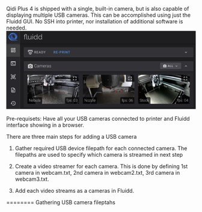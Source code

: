 Qidi Plus 4 is shipped with a single, built-in camera, but is also capable of displaying multiple USB cameras. This can be accomplished using just the Fluidd GUI. No SSH into printer, nor installation of additional software is needed.
<img src="./fluidd%20with%20multiple%20cameras.jpg">

Pre-requisets: Have all your USB cameras connected to printer and Fluidd interface showing in a browser.

There are three main steps for adding a USB camera

1. Gather required USB device filepath for each connected camera. The filepaths are used to specify which camera is streamed in next step

2. Create a video streamer for each camera. This is done by defining 1st camera in webcam.txt, 2nd camera in webcam2.txt, 3rd camera in webcam3.txt.

3. Add each video streams as a cameras in Fluidd.

========
Gathering USB camera fileptahs


